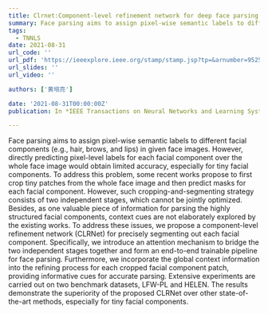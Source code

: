 ```yaml
---
title: Clrnet:Component-level refinement network for deep face parsing
summary: Face parsing aims to assign pixel-wise semantic labels to different facial components (e.g., hair, brows, and lips) in given face images. 
tags:
  - TNNLS
date: 2021-08-31
url_code: ''
url_pdf: 'https://ieeexplore.ieee.org/stamp/stamp.jsp?tp=&arnumber=9525038&tag=1'
url_slides: ''
url_video: ''

authors: ['黄培亮']

date: '2021-08-31T00:00:00Z'
publication: In *IEEE Transactions on Neural Networks and Learning System*

---
```


Face parsing aims to assign pixel-wise semantic labels to different facial components (e.g., hair, brows, and lips) in given face images. However, directly predicting pixel-level labels for each facial component over the whole face image would obtain limited accuracy, especially for tiny facial components. To address this problem, some recent works propose to first crop tiny patches from the whole face image and then predict masks for each facial component. However, such cropping-and-segmenting strategy consists of two independent stages, which cannot be jointly optimized. Besides, as one valuable piece of information for parsing the highly structured facial components, context cues are not elaborately explored by the existing works. To address these issues, we propose a component-level refinement network (CLRNet) for precisely segmenting out each facial component. Specifically, we introduce an attention mechanism to bridge the two independent stages together and form an end-to-end trainable pipeline for face parsing. Furthermore, we incorporate the global context information into the refining process for each cropped facial component patch, providing informative cues for accurate parsing. Extensive experiments are carried out on two benchmark datasets, LFW-PL and HELEN. The results demonstrate the superiority of the proposed CLRNet over other state-of-the-art methods, especially for tiny facial components.

